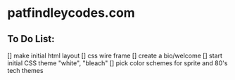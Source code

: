 # patfindleycodes.com

## To Do List:

[] make initial html layout
[] css wire frame
[] create a bio/welcome
[] start initial CSS theme "white", "bleach"
[] pick color schemes for sprite and 80's tech themes
